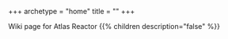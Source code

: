 +++
archetype = "home"
title = ""
+++

Wiki page for Atlas Reactor {{% children description="false" %}}
